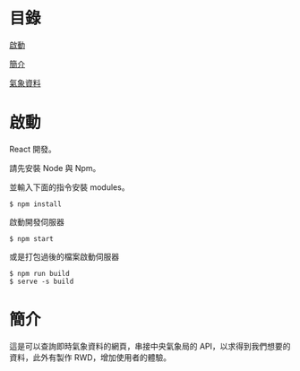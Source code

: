 # 目錄

[啟動](#啟動)

[簡介](#簡介)

[氣象資料](#氣象資料)

# 啟動

React 開發。

請先安裝 Node 與 Npm。

並輸入下面的指令安裝 modules。

```
$ npm install
```

啟動開發伺服器

```
$ npm start
```

或是打包過後的檔案啟動伺服器

```
$ npm run build
$ serve -s build
```

# 簡介

這是可以查詢即時氣象資料的網頁，串接中央氣象局的 API，以求得到我們想要的資料，此外有製作 RWD，增加使用者的體驗。

<img src='https://raw.githubusercontent.com/tsen1220/DjangoReact-Forum/master/intro/Home.jpg' alt=''>
